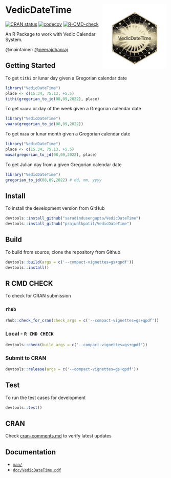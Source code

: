 # VedicDateTime<a href='https://www.neerajbokde.in/viggnette/2022-09-05-VedicDateTime'><img src="vignettes/icon.png" alt="alt text" align="right" width="200"/>

<!-- badges: start -->
[![CRAN status](https://www.r-pkg.org/badges/version/VedicDateTime)](https://cran.r-project.org/package=VedicDateTime)
[![codecov](https://codecov.io/gh/saradindusengupta/VedicDateTime/branch/main/graph/badge.svg?token=788ELH8KF6)](https://codecov.io/gh/saradindusengupta/VedicDateTime)
[![R-CMD-check](https://github.com/saradindusengupta/VedicDateTime/actions/workflows/R-CMD-check.yaml/badge.svg)](https://github.com/saradindusengupta/VedicDateTime/actions/workflows/R-CMD-check.yaml)
<!-- badges: start -->

An R Package to work with Vedic Calendar System.

@maintainer: [@neerajdhanraj](https://github.com/neerajdhanraj)

## Getting Started

To get `tithi` or lunar day given a Gregorian calendar date

```r
library("VedicDateTime")
place <- c(15.34, 75.13, +5.5)
tithi(gregorian_to_jd(08,09,2022), place)
```

To get `vaara` or day of the week given a Gregorian calendar date

```r
library("VedicDateTime")
vaara(gregorian_to_jd(08,09,2022))
```

To get `masa` or lunar month given a Gregorian calendar date

```r
library("VedicDateTime")
place <- c(15.34, 75.13, +5.5)
masa(gregorian_to_jd(08,09,2022), place)
```

To get Julian day from a given Gregorian calendar date

```r
library("VedicDateTime")
gregorian_to_jd(08,09,2022) # dd, mm, yyyy
```

## Install

To install the development version from GitHub

```r
devtools::install_github("saradindusengupta/VedicDateTime")
devtools::install_github("prajwalkpatil/VedicDateTime")
```

## Build

To build from source, clone the repository from Github

```r
devtools::build(args = c('--compact-vignettes=gs+qpdf'))
devtools::install()
```
## R CMD CHECK

To check for CRAN submission

### `rhub`
```r
rhub::check_for_cran(check_args = c('--compact-vignettes=gs+qpdf'))
```
### Local - `R CMD CHECK`
```r
devtools::check(build_args = c('--compact-vignettes=gs+qpdf'))
```

### Submit to CRAN
```r
devtools::release(args = c('--compact-vignettes=gs+qpdf'))
```


## Test

To run the test cases for development

```r
devtools::test()
```

## CRAN

Check [cran-comments.md](cran-comments.md) to verify latest updates

## Documentation

- [`man/`](man/)
- [`doc/VedicDateTime.pdf`](doc/VedicDateTime.pdf)
